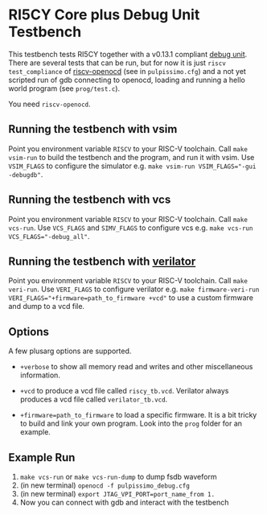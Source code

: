 RI5CY Core plus Debug Unit Testbench
=====================

This testbench tests RI5CY together with a v0.13.1 compliant [debug
unit](https://www.github.com/pulp-platform/riscv-dbg). There are several tests
that can be run, but for now it is just `riscv test_compliance` of
[riscv-openocd](https://www.github.com/riscv/riscv-openocd) (see in
`pulpissimo.cfg`) and a not yet scripted run of gdb connecting to openocd,
loading and running a hello world program (see `prog/test.c`).

You need `riscv-openocd`.

Running the testbench with vsim
----------------------
Point you environment variable `RISCV` to your RISC-V toolchain. Call `make
vsim-run` to build the testbench and the program, and run it with vsim. Use
`VSIM_FLAGS` to configure the simulator e.g. `make vsim-run VSIM_FLAGS="-gui
-debugdb"`.

Running the testbench with vcs
----------------------
Point you environment variable `RISCV` to your RISC-V toolchain. Call `make
vcs-run`. Use `VCS_FLAGS` and `SIMV_FLAGS` to configure vcs e.g. `make vcs-run
VCS_FLAGS="-debug_all"`.


Running the testbench with [verilator](https://www.veripool.org/wiki/verilator)
----------------------
Point you environment variable `RISCV` to your RISC-V toolchain. Call `make
veri-run`. Use `VERI_FLAGS` to configure verilator e.g. `make firmware-veri-run
VERI_FLAGS="+firmware=path_to_firmware +vcd"` to use a custom firmware and dump
to a vcd file.


Options
----------------------
A few plusarg options are supported.
* `+verbose` to show all memory read and writes and other miscellaneous information.

* `+vcd` to produce a vcd file called `riscy_tb.vcd`. Verilator always produces
  a vcd file called `verilator_tb.vcd`.

* `+firmware=path_to_firmware` to load a specific firmware. It is a bit tricky to
build and link your own program. Look into the `prog` folder for an example.

Example Run
-----------------------
1. `make vcs-run` or `make vcs-run-dump` to dump fsdb waveform
2. (in new terminal) `openocd -f pulpissimo_debug.cfg`
3. (in new terminal) `export JTAG_VPI_PORT=port_name_from 1.`
4. Now you can connect with gdb and interact with the testbench
